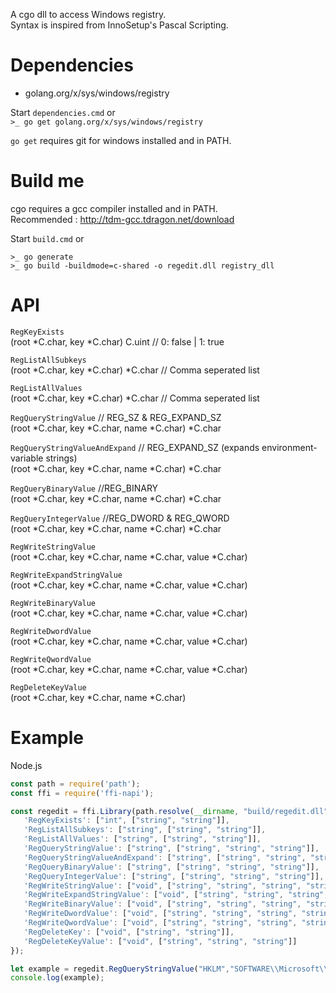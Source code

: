 A cgo dll to access Windows registry.<br />
Syntax is inspired from InnoSetup's Pascal Scripting.

Dependencies
============

- golang.org/x/sys/windows/registry

Start `dependencies.cmd` or <br />
`>_ go get golang.org/x/sys/windows/registry`<br />

`go get` requires git for windows installed and in PATH.


Build me
========

cgo requires a gcc compiler installed and in PATH. <br />
Recommended : http://tdm-gcc.tdragon.net/download
  
Start `build.cmd` or <br />
```
>_ go generate
>_ go build -buildmode=c-shared -o regedit.dll registry_dll
```

API
===

`RegKeyExists`<br />
(root *C.char, key *C.char) C.uint // 0: false | 1: true

`RegListAllSubkeys`<br />
(root *C.char, key *C.char) *C.char // Comma seperated list

`RegListAllValues`<br />
(root *C.char, key *C.char) *C.char // Comma seperated list

`RegQueryStringValue` // REG_SZ & REG_EXPAND_SZ<br />
(root *C.char, key *C.char, name *C.char) *C.char

`RegQueryStringValueAndExpand` // REG_EXPAND_SZ (expands environment-variable strings)<br />
(root *C.char, key *C.char, name *C.char) *C.char

`RegQueryBinaryValue` //REG_BINARY<br />
(root *C.char, key *C.char, name *C.char) *C.char

`RegQueryIntegerValue` //REG_DWORD & REG_QWORD<br />
(root *C.char, key *C.char, name *C.char) *C.char

`RegWriteStringValue`<br />
(root *C.char, key *C.char, name *C.char, value *C.char)

`RegWriteExpandStringValue`<br />
(root *C.char, key *C.char, name *C.char, value *C.char)

`RegWriteBinaryValue`<br />
(root *C.char, key *C.char, name *C.char, value *C.char)

`RegWriteDwordValue`<br />
(root *C.char, key *C.char, name *C.char, value *C.char)

`RegWriteQwordValue`<br />
(root *C.char, key *C.char, name *C.char, value *C.char) 

`RegDeleteKeyValue`<br />
(root *C.char, key *C.char, name *C.char)

Example
=======

Node.js
```js
const path = require('path');
const ffi = require('ffi-napi');

const regedit = ffi.Library(path.resolve(__dirname, "build/regedit.dll"), {
   'RegKeyExists': ["int", ["string", "string"]],
   'RegListAllSubkeys': ["string", ["string", "string"]],
   'RegListAllValues': ["string", ["string", "string"]],
   'RegQueryStringValue': ["string", ["string", "string", "string"]],
   'RegQueryStringValueAndExpand': ["string", ["string", "string", "string"]],
   'RegQueryBinaryValue': ["string", ["string", "string", "string"]],
   'RegQueryIntegerValue': ["string", ["string", "string", "string"]],
   'RegWriteStringValue': ["void", ["string", "string", "string", "string"]],
   'RegWriteExpandStringValue': ["void", ["string", "string", "string", "string"]],
   'RegWriteBinaryValue': ["void", ["string", "string", "string", "string"]],
   'RegWriteDwordValue': ["void", ["string", "string", "string", "string"]],
   'RegWriteQwordValue': ["void", ["string", "string", "string", "string"]],
   'RegDeleteKey': ["void", ["string", "string"]],
   'RegDeleteKeyValue': ["void", ["string", "string", "string"]]
});

let example = regedit.RegQueryStringValue("HKLM","SOFTWARE\\Microsoft\\Windows\\CurrentVersion\\Store","PrimaryWebAccountId");
console.log(example);

```
